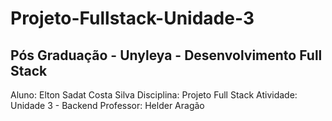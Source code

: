 ﻿# Projeto-Fullstack-Unidade-3

## Pós Graduação - Unyleya - Desenvolvimento Full Stack
Aluno: Elton Sadat Costa Silva
Disciplina: Projeto Full Stack
Atividade: Unidade 3 - Backend
Professor: Helder Aragão
